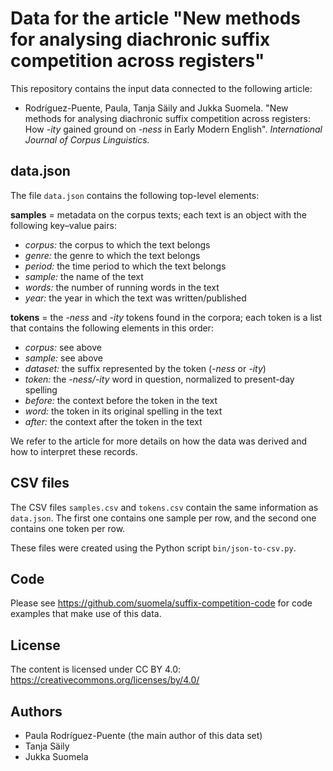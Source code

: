 # Data for the article "New methods for analysing diachronic suffix competition across registers"

This repository contains the input data connected to the following article:

- Rodríguez-Puente, Paula, Tanja Säily and Jukka Suomela. "New methods for analysing diachronic suffix competition across registers: How *-ity* gained ground on *-ness* in Early Modern English". *International Journal of Corpus Linguistics.*


## data.json

The file `data.json` contains the following top-level elements:

**samples** = metadata on the corpus texts; each text is an object with the following key–value pairs:

- *corpus:* the corpus to which the text belongs
- *genre:* the genre to which the text belongs
- *period:* the time period to which the text belongs
- *sample:* the name of the text
- *words:* the number of running words in the text
- *year:* the year in which the text was written/published

**tokens** = the *-ness* and *-ity* tokens found in the corpora; each token is a list that contains the following elements in this order:

- *corpus:* see above
- *sample:* see above
- *dataset:* the suffix represented by the token (*-ness* or *-ity*)
- *token:* the *-ness/-ity* word in question, normalized to present-day spelling
- *before:* the context before the token in the text
- *word:* the token in its original spelling in the text
- *after:* the context after the token in the text

We refer to the article for more details on how the data was derived and how to interpret these records.


## CSV files

The CSV files `samples.csv` and `tokens.csv` contain the same information as `data.json`. The first one contains one sample per row, and the second one contains one token per row.

These files were created using the Python script `bin/json-to-csv.py`.


## Code

Please see https://github.com/suomela/suffix-competition-code for code examples that make use of this data.


## License

The content is licensed under CC BY 4.0:
https://creativecommons.org/licenses/by/4.0/


## Authors

- Paula Rodríguez-Puente (the main author of this data set)
- Tanja Säily
- Jukka Suomela
